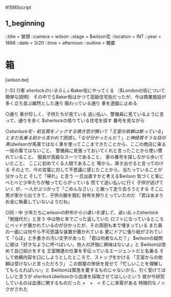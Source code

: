 #!SMSscript

## 1_beginning

::title = 冒頭
::camera = wilson
::stage = $wilson宅
::location = INT
::year = 1888
::date = 3/20
::time = afternoon
::outline = 概要

# 箱

[wilson:be]

[-:D]
○車
$sherlockのいるらしい$Baker街にやってくる
（$Londonの街について簡単な説明）
その中で＄Baker街はかつて高級住宅街だったが、今は商業施設が多く立ち並ぶ雑然とした通り
賑わっている通り
車を道脇に止める

○通り
車が珍しく、子供たちが見ている
追い払い、警備員に見ているように言って、通りを歩く
$sherlockの借りている住宅を探す
番号を見ながら

○$sherlock宅・前
玄関をノックする
覗き窓が開いて「王室の依頼は断っている」と
まだ名乗る前から言われて困惑し「なぜ分かったんだ？」と
神経質そうな目の男は$wilsonが馬車ではなく車を使ってここまできたことから、ここの商店に来る一般の客ではないこと、
警備員に見張っておいてくれと言ったことから使い慣れていること、
服装が高級なスーツであること、
家の番号を探しながら歩いていたこと、
ここに初めてくる人間であること
等から、導き出せると言ってのける
その上で、今の言葉に対して不思議に感じたことから、当たっていることが分かったと
そして「帰れ」と言う
一旦出直すかと考える$wilson
気づくと車にべとべと少年たちが触ってむらがっている
慌てて追い払いに行く
子供が逃げていく
が、一人がぶつかって「ごめんなさい」と謝って走り去ろうとする
そこに男が家から出てきて、子供の腕を掴む
財布を擦りとっていたのだ
「君はあまりお金に執着していないようだね」

○同・中
少年たちに$wilsonの財布から小遣いを渡して、追い払った$sherlock
「勉強代だ」と言う
中は物と本でごった返していた
ロフトになっているところにベッドが置かれているのが分かったが、その周囲も本で埋まっている
また奥の一画には何やら不可思議な装置が置かれている
更にドアに張り紙がされていて「らぼ」と手書きの汚い文字があった
「君は何者なんだ？」
$wilsonの疑問に彼は「好きなように呼べばいい。他人の評価に興味はないよ」と
$wilsonは改めて自己紹介をする
王室関連の仕事を手伝っているエージェントだと名乗る
そして依頼内容を口にしようとしたところで、ストップをかける
「王室からの依頼は受けないと言っただろう」
この部屋の惨状を見せて「忙しいことを理解してもらえればいい」と
$wilsonは緊急を要するものじゃないから、引く受けてほしいと言うが
$sherlockは$wilsonから血液を採取させてほしいという
彼が今研究しているのは血液に関するものだった
×　×　×
そこに来客がある
特徴的なノックがされた


